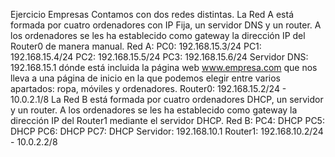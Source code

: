 Ejercicio Empresas
Contamos con dos redes distintas.
La Red A está formada por cuatro ordenadores con IP Fija, un servidor DNS y un router. A los ordenadores se les ha establecido como gateway la dirección IP del Router0 de manera manual.
Red A:
PC0: 192.168.15.3/24
PC1: 192.168.15.4/24
PC2: 192.168.15.5/24
PC3: 192.168.15.6/24
Servidor DNS: 192.168.15.1 dónde está incluida la página web www.empresa.com que nos lleva a una página de inicio en la que podemos elegir entre varios apartados: ropa, móviles y ordenadores.
Router0: 192.168.15.2/24 - 10.0.2.1/8
La Red B está formada por cuatro ordenadores DHCP, un servidor y un router. A los ordenadores se les ha establecido como gateway la dirección IP del Router1 mediante el servidor DHCP.
Red B:
PC4: DHCP
PC5: DHCP
PC6: DHCP
PC7: DHCP
Servidor: 192.168.10.1
Router1: 192.168.10.2/24 - 10.0.2.2/8